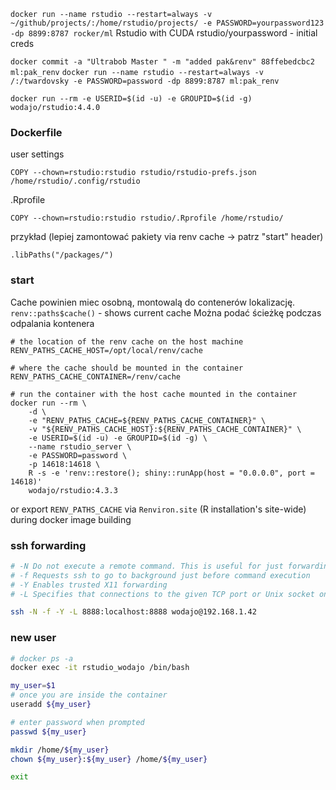 `docker run --name rstudio --restart=always -v ~/github/projects/:/home/rstudio/projects/ -e PASSWORD=yourpassword123 -dp 8899:8787 rocker/ml`
	Rstudio with CUDA
	rstudio/yourpassword - initial creds

`docker commit -a "Ultrabob Master " -m "added pak&renv" 88ffebedcbc2 ml:pak_renv`
`docker run --name rstudio --restart=always -v /:/twardovsky -e PASSWORD=password -dp 8899:8787 ml:pak_renv`



```shell
docker run --rm -e USERID=$(id -u) -e GROUPID=$(id -g) wodajo/rstudio:4.4.0
```

### Dockerfile
user settings
```
COPY --chown=rstudio:rstudio rstudio/rstudio-prefs.json /home/rstudio/.config/rstudio
```

.Rprofile
```
COPY --chown=rstudio:rstudio rstudio/.Rprofile /home/rstudio/
```
przykład (lepiej zamontować pakiety via renv cache -> patrz "start" header)
``` Rprofile
.libPaths("/packages/")
```


### start
Cache powinien miec osobną, montowalą do contenerów lokalizację.
`renv::paths$cache()` - shows current cache
Można podać ścieżkę podczas odpalania kontenera
```
# the location of the renv cache on the host machine
RENV_PATHS_CACHE_HOST=/opt/local/renv/cache

# where the cache should be mounted in the container
RENV_PATHS_CACHE_CONTAINER=/renv/cache

# run the container with the host cache mounted in the container
docker run --rm \
	-d \
    -e "RENV_PATHS_CACHE=${RENV_PATHS_CACHE_CONTAINER}" \
    -v "${RENV_PATHS_CACHE_HOST}:${RENV_PATHS_CACHE_CONTAINER}" \
    -e USERID=$(id -u) -e GROUPID=$(id -g) \
	--name rstudio_server \
	-e PASSWORD=password \
    -p 14618:14618 \
    R -s -e 'renv::restore(); shiny::runApp(host = "0.0.0.0", port = 14618)'
    wodajo/rstudio:4.3.3
```
or export `RENV_PATHS_CACHE` via `Renviron.site` (R installation's site-wide) during docker image building

### ssh forwarding

```bash
# -N Do not execute a remote command. This is useful for just forwarding ports
# -f Requests ssh to go to background just before command execution
# -Y Enables trusted X11 forwarding
# -L Specifies that connections to the given TCP port or Unix socket on the local (client) host are to be forwarded to the given host and port

ssh -N -f -Y -L 8888:localhost:8888 wodajo@192.168.1.42
```

### new user
```bash
# docker ps -a
docker exec -it rstudio_wodajo /bin/bash

my_user=$1
# once you are inside the container
useradd ${my_user}

# enter password when prompted
passwd ${my_user}

mkdir /home/${my_user}
chown ${my_user}:${my_user} /home/${my_user}

exit
```